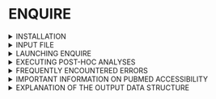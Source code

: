 # ENQUIRE

<details><summary>INSTALLATION</summary> 

ENQUIRE can currently be installed and run on UNIX systems such as MacOS, Linux and UNIX emulators/virtual machines for Windows such as WSL, CygWin or MSYS2 (installation of UNIX emulators is not included in this guide).

Start by cloning and accessing the repository. If using MacOS, clone the `ENQUIRE-MACOS` branch (this branch assumes you have MacOS-specific `coreutils` and `findutils` installed). 
```bash
# Linux/WSL/CygWing/MSYS2 
git clone https://github.com/Muszeb/ENQUIRE.git
cd ENQUIRE
```
```bash
# MacOS
git clone https://github.com/Muszeb/ENQUIRE.git
git checkout ENQUIRE-MACOS
cd ENQUIRE
```

ENQUIRE installation consists of 5 steps, although your system may already satisfy some of the requirements. 

1) Installing `curl` to be able to download and install a virtual environment manager and `EDirect`.
2) Downloading a virtual environment manager.
3) Creating a virtual environment and install Python and R package dependencies.
4) Installing `EDirect`.
5) Installing `Pandoc`.

Below is an exemplary recipe for the whole installation process. If you are using a Debian GNU/Linux system with `sudo` rights, you may install everything by doing `bash code/install_everything.sh`. Please check the installation specifications and change them accordingly to fit to your OS and working environment. Windows user may want to first [locate their local disk from a UNIX virtual machine](https://askubuntu.com/questions/943006/how-to-navigate-to-c-drive-in-bash-on-wsl-ubuntu).  

```bash
: '
1) Install `curl` to be able to download and install a virtual environment manager and EDirect.
`apt-get` is a Debian-specific package manager, you may want to check which package manager works best on your OS:
https://everything.curl.dev/get.
'
sudo apt-get update
sudo apt-get install -y curl
```
```bash
: '
2) Download a virtual environment manager. Here, we show how to download and install `micromamba`.
Suggested alternatives are `mamba` and `miniconda` - see https://mamba.readthedocs.io/en/latest/installation.html.
'
#Change the following variable to customize the installation path:
mambapath=$HOME/bin

# Download micromamba and export path to micromamba (possibly update .bashrc)
curl -Ls https://micro.mamba.pm/api/micromamba/linux-64/latest | tar -xvj "${mambapath}/micromamba"
export PATH="${mambapath}:$PATH"
echo "export PATH=${mambapath}:$PATH" >> ${HOME}/.bashrc

# This command allows micromamba to execute shell commands
eval "$(micromamba shell hook --shell bash)"
```
```bash
: '
3) Create a virtual environment and install Python and R package dependencies.
Do `cd ENQUIRE` to run the following commands from within ENQUIRE main folder).
If using a different environment manager like mamba,
do `mamba env create -n ENQUIRE -f input/ENQUIRE.yml` followed by `mamba activate ENQUIRE`
and skip to the `pip install` command.
'
# Create an ad hoc environment.
# If you have another virtual environment manager installed (e.g miniconda),
# the environment might be installed under '$HOME/othermanager/envs'
micromamba create -n ENQUIRE 
micromamba activate ENQUIRE

# Install Python libraries `ENQUIRE` environment, from the `input/ENQUIRE.yml` file.
micromamba install -y -q -f input/ENQUIRE.yml
pip install -r input/PackagesNotFound.txt # these packages can't be installed by environment managers

# Install R libraries under the ENQUIRE environment (remember to "activate ENQUIRE"!)
$(which Rscript) code/install_R_libraries.R 

# Clean environment
micromamba clean --all --yes
```
```bash
: '
4) Install EDirect.
See here for the latest  and OS-specific installation command:
https://www.ncbi.nlm.nih.gov/books/NBK179288/ 
'
# Install EDirect under your HOME directory - manually adding the edirect path to .bash_profile keeps the latter cleaner
yes n | sh -c "$(curl -fsSL ftp://ftp.ncbi.nlm.nih.gov/entrez/entrezdirect/install-edirect.sh)"
echo "export PATH=$PATH:$HOME/edirect" >> $HOME/.bash_profile # necessary 
```
```bash
: '
5) Install Pandoc.
See here for the latest  and OS-specific installation command: https://pandoc.org/installing.html
'
# Install Pandoc 
sudo apt-get install -y pandoc
```

Alternatively (but not recommended), you can install all the required R and Python libraries independent of a virtual environment manager (steps 2-3). First, install `python>=3.8`, `R>=4.2`, and `pip >= 20.2`. Then, from the `ENQUIRE` directory run

```bash
pip install -r input/ENQUIRE_pip_requirements.txt
Rscript code/install_R_libraries.R
```
Note that this does not replace steps 1, 4 and 5 described above.
</details>

<details><summary>INPUT FILE</summary>

A valid input file should consist of a list of PubMed Identifiers (PMIDs) stored in plain text files, one PMID per lines, such as:

 
    26250731
    22835603   
    31254155
    32658557
    30729513
    31620854
    30338457
    33711241
    28640701
    24725689

- The easiest way to generate a valid ENQUIRE input file is to generate a [PubMed query on the NCBI's website](https://pubmed.ncbi.nlm.nih.gov/). Use of MeSH terms and exclusion of review articles is recommended but not mandatory. Then, click on **Save**, choose **Selection: All results** and **Format: PMID**, and **Create file**: 
![Exemplary PubMed Query with ENQUIRE-compliant Save options](https://github.com/Muszeb/ENQUIRE/blob/main/Example_Input_PubMed_Query.png)
    
- Alternatively, we also offer a Python script to extract the PubMed identifiers of all papers cited in a reading of interest (e.g. a review paper of a particular topic). From the `ENQUIRE` folder and virtual environment, type on the command line:

```bash
python code/efetch_references.py tag ref1 ref2 ref3 ...
```
where `tag` is the name of the plain text output file, while `ref1 ref2 ref3 ...` are the PMIDs of the papers you want to extract the references from. The output will look like the example from the previous section and is therefore ready to be used as ENQUIRE input. 
DISCLAIMER: if the references are not annotated into the Pubmed's API, an error such as 

```python
File "code/efetch_references.py", line 28, in <module>
    refs+=refparse(p)
  File "code/efetch_references.py", line 20, in refparse
    refs=dpath.get(data,"**/Link") # list of {Id:value} dicts
  File "/home/musellla/miniconda3/envs/wokenv/lib/python3.8/site-packages/dpath/util.py", line 178, in get
    raise KeyError(glob)
KeyError: '**/Link'`
```
might occur. As a rule of thumb, look for "MeSH terms" in the "page navigation" menu on the Pubmed page of the article of interest.

</details>

<details><summary>LAUNCHING ENQUIRE</summary> 

- After the download, you should see a folder called `ENQUIRE`: this is the main directory from which the program is supposed to be run.

- Before running an actual task, take a look at `ENQUIRE_methods_overview.png`: the figure briefly illustrates the main steps of the algorithm.
  ![](https://github.com/Muszeb/ENQUIRE/blob/main/ENQUIRE_methods_overview.png)
   
- Now activate the `ENQUIRE` environment (unless you followed the pip-only installation) and inspect the code Help section by running (from the `ENQUIRE` directory):
 
    ```bash
    conda activate ENQUIRE
    cd ENQUIRE
    ./code/ENQUIRE.sh -h
    ``` 

    Let's set up an example: we want to know the current state-of-the-art regarding chemically-induced colitis in melanoma patients undergoing checkpoint-inhibitors therapy. Our ENQUIRE job might then look something like

    ```bash
    ./code/ENQUIRE.sh -t ICI_and_Colitis -i input/test_input/pmid-ICI_and_Colitis.txt
    ```
    Where all the other parameters described in the `Help` message of `ENQUIRE.sh` are set to default values. The passing of the parameters could be easen by using the `ENQUIRE_config.txt` file that resides in the `/input` subdirectory: the left hand side of each variable assignment must be kept unchanged, while the right hand side can be tweaked according to one's needs. Additional information on the parameters are given in `ENQUIRE_flowchart.png`. Then, the program can be launched by running:

    ```bash
    ./code/ENQUIRE.sh -f input/ENQUIRE_config.txt
    ```
</details>

<details><summary>EXECUTING POST-HOC ANALYSES</summary> 

#### Context-aware gene set annotation 
- Activate `ENQUIRE` environment and run `Rscript code/context_aware_gene_sets.R` from the `ENQUIRE` directory to perform automatic annotation of gene sets, using ENQUIRE-generated, Gene/MeSH edge and node tables and Fuzzy-C-Means (FCM). See the original manuscript for further information.

```
Usage: Rscript code/context_aware_gene_sets.R [options]

Options:
	-w PATH, --directory=PATH
		Output directory [default to current working directory]

	-e PATH, --edgetable=PATH
		Path to an ENQUIRE-generated, Gene/MeSH edge table file (required)

	-n PATH, --nodetable=PATH
		Path to an ENQUIRE-generated, Gene/MeSH node table file (required)

	-t TAG, --tag=TAG
		tag prefix (default to 'ENQUIRE')

	-d PARAMETER, --membdeg=PARAMETER
		minimal membership degree for gene-to-cluster association (default: 0.05), range [0-1]

	-s PARAMETER, --setsize=PARAMETER
		minimal gene set size (default: 2)

	-h, --help
		Show this help message and exit
```

- You can use the exemplary output files contained in `tmp-FerroDrugTherapy` to test the script:
```bash
Rscript code/context_aware_gene_sets.R -e tmp-FerroDrugTherapy/FerroDrugTherapy/FerroDrugTherapy_Complete_edges_table_subgraph.tsv -n tmp-FerroDrugTherapy/FerroDrugTherapy/FerroDrugTherapy_Complete_nodes_table_subgraph.tsv
```
Please note that the script might last quite long, due to the FCM algorithm.

#### Context-aware pathway enrichment analysis
- Activate `ENQUIRE` environment and run `Rscript code/context_aware_pathway_enrichment.R` from the `ENQUIRE` directory to perform topology-based, pathway enrichment analysis using SANTA and STRING's *H. sapiens*, physical PPI network, using ENQUIRE-generated, gene-gene edge table. See the original manuscript for further information.

```
Usage: Rscript code/context_aware_pathway_enrichment.R [options]

Options:
	-w PATH, --directory=PATH
		Working directory (default to current working directory)

	-o PATH, --outdirectory=PATH
		Output directory (default to current working directory, and must preexist)

	-n PATH, --netpathdata=PATH
		Path to 'ENQUIRE-KNet_STRING_RefNet_Reactome_Paths.RData.gz' (required).
		If the current working directory is not the 'ENQUIRE' folder, the default path ('input/...') will throw an error.

	-e PATH, --edgetable=PATH
		Path to an ENQUIRE-generated, gene-gene edge table file (required).

	-c PARAMETER, --cores=PARAMETER
		max number of cores used (PSOCK parallelization) (default: 4), >1 recommended.

	-t TAG, --tag=TAG
		tag prefix (default to 'ENQUIRE').

	-s PARAMETER, --setsize=PARAMETER
		maximum Reactome pathway size (default: 100, minimum 3).

	-p PARAMETER, --permutations=PARAMETER
		number of permutations to infer KNet null distribution
		(default: 100, the higher the more accurate the test statistics).

	-f PARAMETER, --padjust=PARAMETER
		P-value adjustment method, must be one of [holm, hochberg, hommel, bonferroni, BH, BY, fdr, none].
		Default and recommended: holm, as the p-value null distribution is not guaranteed to be uniform.

	-h, --help
		Show this help message and exit
```

- You can use the exemplary output files contained in `tmp-FerroDrugTherapy` to test the script:
```bash
Rscript code/context_aware_pathway_enrichment.R -e tmp-FerroDrugTherapy/FerroDrugTherapy/FerroDrugTherapy_Genes_edges_table_subgraph.tsv -c 8 -s 30
```
Please note that the script might last quite long, and it benefits from a high performance computer, if available. 

 
</details>

<details><summary> FREQUENTLY ENCOUNTERED ERRORS </summary>

- It is possible that the R modules fail to proceed because of an error with `pandoc`. If you haven't installed it yet, [proceed to install pandoc](https://pandoc.org/installing.html) and [add pandoc to your PATH environment variable](https://github.com/rstudio/rmarkdown/issues/851).

- Test the command `awk '/MemAvailable/ {print $2}' /proc/meminfo` on your command line: this is the way ENQUIRE checks the available RAM on Linux systems, in order to avoid overflows.  Make sure `awk` is installed on your system. If you witness a non-awk related issue, contact Luca with information on your system and possible solutions to alternatively track the available memory on your OS.

- When computing large networks, an error related to the default `Stack Size` can potentially appear, especially when running R scripts, such as `Error: C stack usage is too close to the limit`. In this case, one shall set a higher stacksize to allow the script to complete, via 

    ```
    ulimit -s N 
    ```    
    Where `N` shall be a size expressed in Kb to set as the maximum stack size. You could first check the number returned by `Cstack_info()` in an active R shell. You can read more about the issue [here](https://stackoverflow.com/questions/14719349/error-c-stack-usage-is-too-close-to-the-limit) and [here](https://rdrr.io/r/base/Cstack_info.html). 

- When running the Fuzzy-C-Means Gene Sets clustering, We observed difficulties and/or failures in installing some of the R packages. In particular, under **Arch Linux** distributions, an *ad hoc* installation of the dependency `V8` might be needed. Please read [here](https://github.com/jeroen/V8/issues/80) about the issue, where it is suggested to install the [Arch Linux specific `v8-r` package](https://aur.archlinux.org/packages/v8-r). This shall allow the script `context_aware_gene_sets.R` to successfully install all R libraries. We recommend trying installing from source with an *ad hoc*, R-version-specific versions of the involved packages, in an R interactive shell.
</details>

<details><summary>IMPORTANT INFORMATION ON PUBMED ACCESSIBILITY</summary>
As of 21.11.22, [important changes](https://www.nlm.nih.gov/pubs/techbull/so22/so22_updated_pubmed_e_utilities.html) have been applied to NCBI's e-utilities. In particular, it is now impossible to stream all records exceeding 10,000 PMIDs from any particular query to the PubMed database. This required to redesign the use of the e-utilities. While it's overall functionality was still preserved, we cannot guarantee the retrieval of all matching records, if the network-based queries obtained by intersecting relevant entities match more than 10,000 records (typically, this is a rare event when intersecting at least 4 distinct entities).
</details>

<details><summary>EXPLANATION OF THE OUTPUT DATA STRUCTURE</summary>

- Provided a recognisable "tag" has been passed to textmining algorithm, a typical output would produce a folder `tmp-tag`, which in turn contains as many subdirectories as the number of steps/iterations performed. For example, if the algorithm constructed 
    
    1. Raw Gene-Mesh network from the original set of papers;
    2. One query expansion while the Gene-Mesh network was not complete yet;
    3. One query-expansion while the Gene-Mesh network was complete, but not the Gene-Gene one;

    Then there will be three subfolders, namely `tag`, `tag_iteration1`, `tag_subgraph_expansion2`. The counter attached to folders and file names records the subsequent attempts to the reconstruction of co-occurence networks. Typically, within each of these sub-folders three pairs of edges and nodes tables can be found corresponding to the respective "Complete" (Gene-Mesh), "Gene" and "Mesh" networks for each iterations (TSV files). These files can be easily imported in Cytoscape or similar graph visualization tools.
    
    Whenever it wasn't possible to obtain one or more of the aforementioned networks, the pipeline should print a message with information on the most meaningful files to look at. It is worth mentioning that the file "tag...Complete_literature_links.tsv" within each subfolder allows fast retrieval of specific edge-associated papers by means of encoded hyperlinks. The batch of queries that were tested in each iteration is stored in "tag...ordered_queries.tsv" within each respective subfolder, with the number of columns corresponding to the `a` attempts at connecting any two communities. Additional meta-data can be explored under the `data/` subfolder. 
    
    Furthemore, under `tmp-tag`, the file `source_pmids.txt` contains all the inspected articles for the given job, which can also be consulted specifically for each iteration under `tmp-tag/efetch_inputs`.
   
    Please contact Luca for any clarification on the purposes of any file.
- NEW: interactive .html networks
    It is now possible to visually inspect Gene-MeSH networks and the reduced networks of entities participating in cliques in two .html files, respectively stored within each iteration's subfolder as "tag...interactive_Gene-MeSH_Network.html" and "tag...interactive_Cliques_Network.html". An exemplary file can be found in the main repository, in the context of a case study of signal transduction pathways in uveal melanoma. 
</details>
